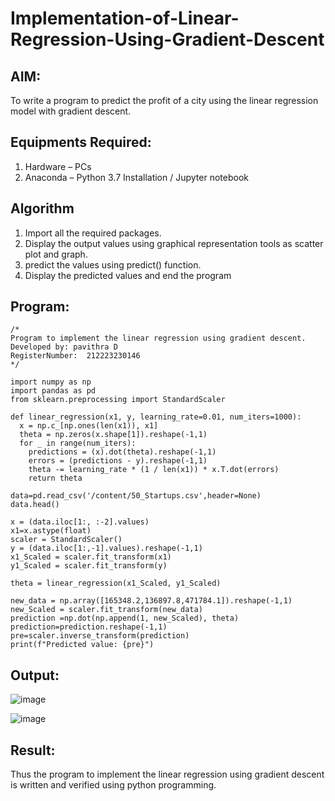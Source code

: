 # Implementation-of-Linear-Regression-Using-Gradient-Descent

## AIM:
To write a program to predict the profit of a city using the linear regression model with gradient descent.

## Equipments Required:
1. Hardware – PCs
2. Anaconda – Python 3.7 Installation / Jupyter notebook

## Algorithm
1. Import all the required packages.
2. Display the output values using graphical representation tools as scatter plot and graph.
3. predict the values using predict() function.
4. Display the predicted values and end the program

## Program:
```
/*
Program to implement the linear regression using gradient descent.
Developed by: pavithra D
RegisterNumber:  212223230146
*/

import numpy as np
import pandas as pd
from sklearn.preprocessing import StandardScaler

def linear_regression(x1, y, learning_rate=0.01, num_iters=1000):
  x = np.c_[np.ones(len(x1)), x1]
  theta = np.zeros(x.shape[1]).reshape(-1,1)
  for _ in range(num_iters):
    predictions = (x).dot(theta).reshape(-1,1)
    errors = (predictions - y).reshape(-1,1)
    theta -= learning_rate * (1 / len(x1)) * x.T.dot(errors)
    return theta

data=pd.read_csv('/content/50_Startups.csv',header=None)
data.head()

x = (data.iloc[1:, :-2].values)
x1=x.astype(float)
scaler = StandardScaler()
y = (data.iloc[1:,-1].values).reshape(-1,1)
x1_Scaled = scaler.fit_transform(x1)
y1_Scaled = scaler.fit_transform(y)

theta = linear_regression(x1_Scaled, y1_Scaled)

new_data = np.array([165348.2,136897.8,471784.1]).reshape(-1,1)
new_Scaled = scaler.fit_transform(new_data)
prediction =np.dot(np.append(1, new_Scaled), theta)
prediction=prediction.reshape(-1,1)
pre=scaler.inverse_transform(prediction)
print(f"Predicted value: {pre}")

```
## Output:
![image](https://github.com/PavithraD23004871/Implementation-of-Linear-Regression-Using-Gradient-Descent/assets/138955967/ab641c16-f9ed-40e4-9c45-8013e55424c0)


![image](https://github.com/PavithraD23004871/Implementation-of-Linear-Regression-Using-Gradient-Descent/assets/138955967/e7c646ea-8e1c-4e88-a37a-ff9325af8a89)


## Result:
Thus the program to implement the linear regression using gradient descent is written and verified using python programming.
